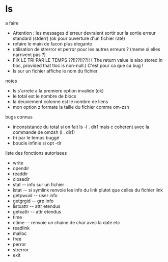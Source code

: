 # ls

a faire
- Attention : les messages d'erreur devraient sortir sur la sortie erreur standard (stderr)
(ok pour ouverture d'un fichier raté)
- refaire le main de facon plus elegante
- utilisation de strerror et perror pour les autres erreurs ? (meme si elles narrivent pas ?)
- FIX LE TRI PAR LE TEMPS ??!!??!!??!!
( The return value is also stored in tloc, provided that tloc is non-null.)
C'est pour ca que ca bug !
- ls sur un fichier affiche le nom du fichier

notes
- ls s'arrete a la premiere option invalide (ok)
- le total est le nombre de blocs
- la deuxiement colonne est le nombre de liens
- mon option z formate la taille du fichier comme om-zsh

bugs connus
- inconsistance du total si on fait ls -l . dir1 mais c coherent avec la commande de omzsh (l . dir1)
- tri par le temps buggé
- boucle infinie si opt -tlr

liste des fonctions autorisees
- write
- opendir
- readdir
- closedir
- stat -- info sur un fichier
- lstat -- si symlink renvoie les info du link plutot que celles du fichier link
- getpwuid -- user info
- getgrgid  -- grp info
- listxattr -- attr etendus
- getxattr -- attr etendus
- time
- ctime -- renvoie un chaine de char avec la date etc
- readlink
- malloc
- free
- perror
- strerror
- exit
